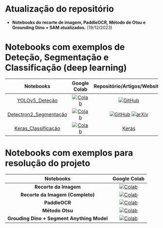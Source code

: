 
# Atualização do repositório

- **Notebooks do recorte de imagem, PaddleOCR, Método de Otsu e Grounding Dino + SAM atualizados.** (19/12/2023)

# Notebooks com exemplos de Deteção, Segmentação e Classificação (deep learning)

| **Notebooks**| **Google Colab** | **Repositório/Artigos/Websites**|
|:------------:|:----------------:|:----------------------:|
| [YOLOv5_Deteção](./notebooks/Exemplo_Detecao_Caes_Gatos_V2.ipynb) | [![Colab](https://colab.research.google.com/assets/colab-badge.svg)](https://colab.research.google.com/github/PDI20/Exemplos_Det_Seg_Class/blob/main/notebooks/Exemplo_Detecao_Caes_Gatos_V2.ipynb) | [![GitHub](https://badges.aleen42.com/src/github.svg)](https://github.com/ultralytics/yolov5) |
| [Detectron2_Segmentação](./notebooks/Exemplo_Detectron2_Segmentacao.ipynb) | [![Colab](https://colab.research.google.com/assets/colab-badge.svg)](https://colab.research.google.com/github/PDI20/Exemplos_Det_Seg_Class/blob/main/notebooks/Exemplo_Detectron2_Segmentacao.ipynb) | [![GitHub](https://badges.aleen42.com/src/github.svg)](https://github.com/facebookresearch/detectron2) [![arXiv](https://img.shields.io/badge/arXiv-1703.06870v3-b31b1b.svg)](https://arxiv.org/abs/1703.06870v3) |   
| [Keras_Classificação](./notebooks/Exemplo_Mnist_Keras.ipynb) | [![Colab](https://colab.research.google.com/assets/colab-badge.svg)](https://colab.research.google.com/github/PDI20/Exemplos_Det_Seg_Class/blob/main/notebooks/Exemplo_Mnist_Keras.ipynb) |[Keras](https://keras.io/) |

# Notebooks com exemplos para resolução do projeto

| **Notebooks**| **Google Colab**|
|:------------:|:---------------:|
| **Recorte da Imagem** | [![Colab](https://colab.research.google.com/assets/colab-badge.svg)](https://colab.research.google.com/github/PDI20/Exemplos_Det_Seg_Class/blob/main/notebooks/recorte_imagem.ipynb) |
| **Recorte da Imagem (Completo)** | [![Colab](https://colab.research.google.com/assets/colab-badge.svg)](https://colab.research.google.com/github/PDI20/Exemplos_Det_Seg_Class/blob/main/notebooks/recorte_imagens_completo_V3.ipynb) |
| **PaddleOCR** | [![Colab](https://colab.research.google.com/assets/colab-badge.svg)](https://colab.research.google.com/github/PDI20/Exemplos_Det_Seg_Class/blob/main/notebooks/paddleocr_V3.ipynb) |
| **Método Otsu** | [![Colab](https://colab.research.google.com/assets/colab-badge.svg)](https://colab.research.google.com/github/PDI20/Exemplos_Det_Seg_Class/blob/main/notebooks/metodo_otsu_V3.ipynb) |
| **Grouding Dino + Segment Anything Model** | [![Colab](https://colab.research.google.com/assets/colab-badge.svg)](https://colab.research.google.com/github/PDI20/Exemplos_Det_Seg_Class/blob/main/notebooks/Grounding_Dino_SAM_V3.ipynb) |